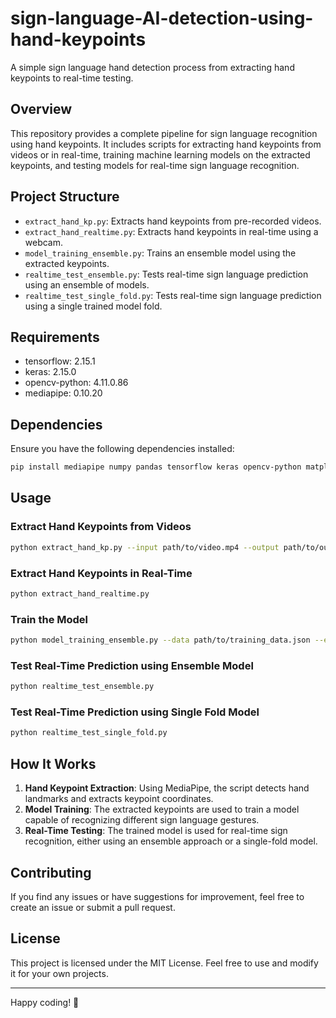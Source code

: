 # sign-language-AI-detection-using-hand-keypoints

A simple sign language hand detection process from extracting hand keypoints to real-time testing.

## Overview
This repository provides a complete pipeline for sign language recognition using hand keypoints. It includes scripts for extracting hand keypoints from videos or in real-time, training machine learning models on the extracted keypoints, and testing models for real-time sign language recognition.

## Project Structure

- `extract_hand_kp.py`: Extracts hand keypoints from pre-recorded videos.
- `extract_hand_realtime.py`: Extracts hand keypoints in real-time using a webcam.
- `model_training_ensemble.py`: Trains an ensemble model using the extracted keypoints.
- `realtime_test_ensemble.py`: Tests real-time sign language prediction using an ensemble of models.
- `realtime_test_single_fold.py`: Tests real-time sign language prediction using a single trained model fold.

## Requirements
- tensorflow: 2.15.1
- keras: 2.15.0
- opencv-python: 4.11.0.86
- mediapipe: 0.10.20

## Dependencies
Ensure you have the following dependencies installed:

```bash
pip install mediapipe numpy pandas tensorflow keras opencv-python matplotlib
```

## Usage

### Extract Hand Keypoints from Videos
```bash
python extract_hand_kp.py --input path/to/video.mp4 --output path/to/output.json
```

### Extract Hand Keypoints in Real-Time
```bash
python extract_hand_realtime.py
```

### Train the Model
```bash
python model_training_ensemble.py --data path/to/training_data.json --epochs 50
```

### Test Real-Time Prediction using Ensemble Model
```bash
python realtime_test_ensemble.py
```

### Test Real-Time Prediction using Single Fold Model
```bash
python realtime_test_single_fold.py
```

## How It Works
1. **Hand Keypoint Extraction**: Using MediaPipe, the script detects hand landmarks and extracts keypoint coordinates.
2. **Model Training**: The extracted keypoints are used to train a model capable of recognizing different sign language gestures.
3. **Real-Time Testing**: The trained model is used for real-time sign recognition, either using an ensemble approach or a single-fold model.

## Contributing
If you find any issues or have suggestions for improvement, feel free to create an issue or submit a pull request.

## License
This project is licensed under the MIT License. Feel free to use and modify it for your own projects.

---

Happy coding! 🚀

